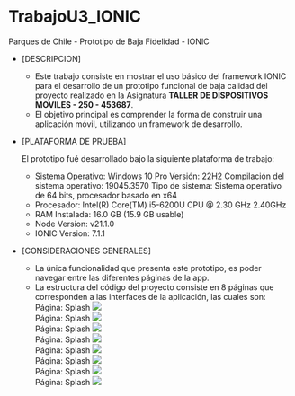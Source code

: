 # TrabajoU3_IONIC
Parques de Chile - Prototipo de Baja Fidelidad - IONIC
* [DESCRIPCION]
    * Este trabajo consiste en mostrar el uso básico del framework IONIC para el desarrollo de un prototipo funcional de baja calidad del proyecto realizado en
      la Asignatura **TALLER DE DISPOSITIVOS MOVILES - 250 - 453687**.
    * El objetivo principal es comprender la forma de construir una aplicación móvil, utilizando un framework de desarrollo.

* [PLATAFORMA DE PRUEBA]

  El prototipo fué desarrollado bajo la siguiente plataforma de trabajo: 
    *   Sistema Operativo: Windows 10 Pro
         Versión: 22H2
         Compilación del sistema operativo: 19045.3570
         Tipo de sistema: Sistema operativo de 64 bits, procesador basado en x64
    *   Procesador: Intel(R) Core(TM) i5-6200U CPU @ 2.30 GHz 2.40GHz
    *   RAM Instalada: 16.0 GB (15.9 GB usable)
    *   Node Version: v21.1.0
    *   IONIC Version: 7.1.1
  
* [CONSIDERACIONES GENERALES]
    *   La única funcionalidad que presenta este prototipo, es poder navegar entre las diferentes páginas de la app.
    *   La estructura del código del proyecto consiste en 8 páginas que corresponden a las interfaces de la aplicación, las cuales son:
    Página: Splash [![](TrabajoU3/src/assets/screens/splash.png)](#readme)  
    Página: Splash [![](TrabajoU3/src/assets/screens/home.png)](#readme)  
    Página: Splash [![](TrabajoU3/src/assets/screens/clave_unica.png)](#readme)  
    Página: Splash [![](TrabajoU3/src/assets/screens/login.png)](#readme)  
    Página: Splash [![](TrabajoU3/src/assets/screens/consulta.png)](#readme)  
    Página: Splash [![](TrabajoU3/src/assets/screens/consulta_parques.png)](#readme)  
    Página: Splash [![](TrabajoU3/src/assets/screens/consulta_sepultacion.png)](#readme)  
    Página: Splash [![](TrabajoU3/src/assets/screens/faq.png)](#readme)  
      
